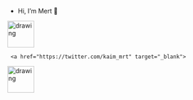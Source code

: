 - Hi, I’m Mert 👋 

<div style={display:'flex'}>
     <a href="https://www.linkedin.com/in/mert-kaim/" target="_blank" style={margin-right:20px} >
<img src="https://cdn-icons-png.flaticon.com/512/145/145807.png" alt="drawing" width="60"/>
</a>
 
     <a href="https://twitter.com/kaim_mrt" target="_blank">
<img src="https://cdn-icons.flaticon.com/png/512/4102/premium/4102952.png?token=exp=1636207493~hmac=c8061b6828ea970cb428fac7a5fbf4d6" alt="drawing" width="60"/>
</a>
  </div>




<!---
kaimmrt/kaimmrt is a ✨ special ✨ repository because its `README.md` (this file) appears on your GitHub profile.
You can click the Preview link to take a look at your changes.
--->

